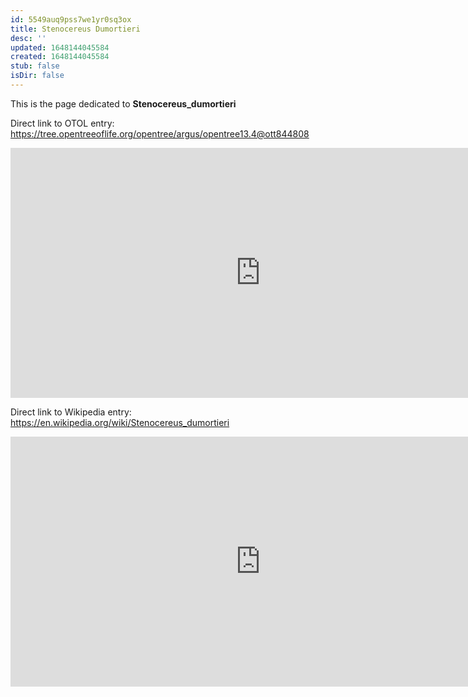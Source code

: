 ```yaml
---
id: 5549auq9pss7we1yr0sq3ox
title: Stenocereus Dumortieri
desc: ''
updated: 1648144045584
created: 1648144045584
stub: false
isDir: false
---
```

This is the page dedicated to **Stenocereus_dumortieri**


Direct link to OTOL entry: https://tree.opentreeoflife.org/opentree/argus/opentree13.4@ott844808



<html>
    <body>
    <iframe src="https://tree.opentreeoflife.org/opentree/argus/opentree13.4@ott844808"
    width="800" height="400" frameborder="0" allowfullscreen> </iframe>
    </body>
</html>
    


Direct link to Wikipedia entry: https://en.wikipedia.org/wiki/Stenocereus_dumortieri



<html>
    <body>
    <iframe src="https://en.wikipedia.org/wiki/Stenocereus_dumortieri"
    width="800" height="400" frameborder="0" allowfullscreen> </iframe>
    </body>
</html>
    
